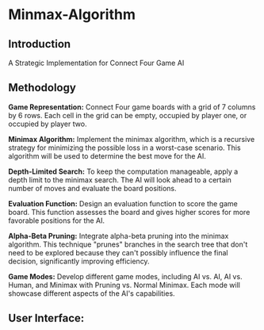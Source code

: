 # Minmax-Algorithm

## Introduction
A Strategic Implementation for Connect Four Game AI

## Methodology
**Game Representation:** Connect Four game boards with a grid of 7 columns by 6 rows. Each cell in the grid can be empty, occupied by player one, or occupied by player two.

**Minimax Algorithm:** Implement the minimax algorithm, which is a recursive strategy for minimizing the possible loss in a worst-case scenario. This algorithm will be used to determine the best move for the AI.

**Depth-Limited Search:** To keep the computation manageable, apply a depth limit to the minimax search. The AI will look ahead to a certain number of moves and evaluate the board positions.

**Evaluation Function:** Design an evaluation function to score the game board. This function assesses the board and gives higher scores for more favorable positions for the AI.

**Alpha-Beta Pruning:** Integrate alpha-beta pruning into the minimax algorithm. This technique "prunes" branches in the search tree that don't need to be explored because they can't possibly influence the final decision, significantly improving efficiency.

**Game Modes:** Develop different game modes, including AI vs. AI, AI vs. Human, and Minimax with Pruning vs. Normal Minimax. Each mode will showcase different aspects of the AI's capabilities.


## User Interface: 

